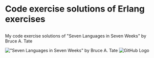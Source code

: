 # Code exercise solutions of Erlang exercises
## 
My code exercise solutions of "Seven Languages in Seven Weeks" by Bruce A. Tate

!["Seven Languages in Seven Weeks" by Bruce A. Tate](http://imagery.pragprog.com/products/195/btlang.jpg)
![GitHub Logo](/images/logo.png)
